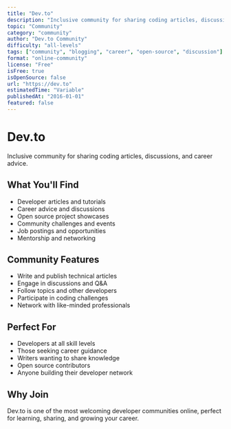 ```yaml
---
title: "Dev.to"
description: "Inclusive community for sharing coding articles, discussions, and career advice"
topic: "Community"
category: "community"
author: "Dev.to Community"
difficulty: "all-levels"
tags: ["community", "blogging", "career", "open-source", "discussion"]
format: "online-community"
license: "Free"
isFree: true
isOpenSource: false
url: "https://dev.to"
estimatedTime: "Variable"
publishedAt: "2016-01-01"
featured: false
---
```


# Dev.to

Inclusive community for sharing coding articles, discussions, and career advice.

## What You'll Find
- Developer articles and tutorials
- Career advice and discussions
- Open source project showcases
- Community challenges and events
- Job postings and opportunities
- Mentorship and networking

## Community Features
- Write and publish technical articles
- Engage in discussions and Q&A
- Follow topics and other developers
- Participate in coding challenges
- Network with like-minded professionals

## Perfect For
- Developers at all skill levels
- Those seeking career guidance
- Writers wanting to share knowledge
- Open source contributors
- Anyone building their developer network

## Why Join
Dev.to is one of the most welcoming developer communities online, perfect for learning, sharing, and growing your career.